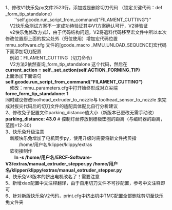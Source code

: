 <!--
 * @Author: Mjf
 * @Date: 2023-07-19 20:39:04
 * @LastEditTime: 2023-08-30 23:55:50
 * @LastEditors: Win_VScode
 * @Description: 
 * @FilePath: \undefinedf:\download\TradRack_Beta-main\STLs\TradRack_Beta-main-mod\TradRack_Beta-main-mod\切刀-快乐兔配置参考\readme.md
 * 版权声明暂无
-->

1、修改V1快乐兔py文件2523行，添加或是删除切刀代码 （锁定关键代码：def _form_tip_standalone）<br/>
&emsp;&emsp;''self.gcode.run_script_from_command("FILAMENT_CUTTING")''<br/>
&emsp;V2快乐兔测试方案不一定成功待验证其中V1方案确认可行，V2待验证<br/>
&emsp;v2快乐兔修改方式1，由于代码结构问题，V2将退料代码移至宏文件中所以本次修改位置厨上面的拔尖处外（归位使用）增加宏代码位置<br/>
mmu_software.cfg 文件的[gcode_macro _MMU_UNLOAD_SEQUENCE]宏代码下面添加切刀配置<br/>
&emsp;例如：FILAMENT_CUTTING（切刀命令）<br/>
&emsp;V2方法2依然查询_form_tip_standalone 这个代码，然后在<br/>
**current_action = self._set_action(self.ACTION_FORMING_TIP)**<br/>
上面添加下面语句
&emsp;**self.gcode.run_script_from_command("FILAMENT_CUTTING")**<br/>
&emsp;修改：mmu_parameters.cfg中打开始终形成对立尖端**force_form_tip_standalone: 1**<br/>
同时建议修改toolhead_extruder_to_nozzle与 toolhead_sensor_to_nozzle 来完成对拔尖代码后的切刀文件的适配具体配比自行分析建议<br/>
2、修改兔子配置文件parking_distance值大小（新版本已更改无需手动改）<br/>
    **parking_distance: 43.0**  # 控制灯丝停放到栅极垫圈的距离（与编码器的距离，范围=12-30）<br/>
3、快乐兔升级注意<br/>
&emsp;新版快乐兔增加了电机同步py，使用升级时需要将新文件拷贝指<br/>
&emsp;&emsp;&emsp;/home/用户名/klipper/klippy/extras<br/>
&emsp;软衔接制作<br/>
&emsp;&emsp;**ln -s /home/用户名/ERCF-Software-V3/extras/manual_extruder_stepper.py /home/用户名/klipper/klippy/extras/manual_extruder_stepper.py**<br/>
4、快乐兔V3版本的挤出电机改名了！需要注意<br/>
5、新增xiao配置中文注释翻译，由于自用切刀文件不可抄配置，参考中文注释即可<br/> 
6、针对新版快乐兔V2代码，print.cfg中挤出机中TMC配置全部删除剪切至快乐兔文件夹<br/>

